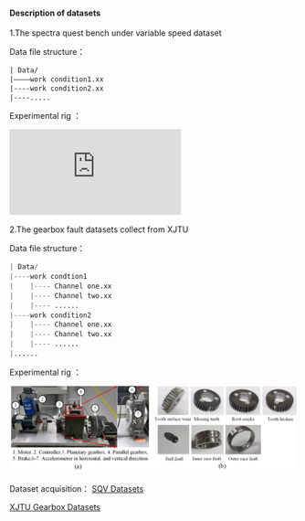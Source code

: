 #### Description of datasets

1.The spectra quest bench under variable speed dataset

Data file structure：

```
| Data/
|————work condition1.xx
|----work condition2.xx
|----.....
```

Experimental rig ：

![Test rig of SQV datase](https://github.com/ZHANG-JiXiang/Lightweight-Transformer-for-fault-diagnosis/blob/main/png/SQV.pdf)

2.The gearbox fault datasets collect from XJTU

Data file structure：

```python
| Data/
|----work condtion1
|    |---- Channel one.xx
|    |---- Channel two.xx
|    |---- ......
|----work condition2
|    |---- Channel one.xx
|    |---- Channel two.xx
|    |---- ......
|......
```

Experimental rig ：

![Test rig of XJTU gearbox dataset](https://github.com/ZHANG-JiXiang/Lightweight-Transformer-for-fault-diagnosis/blob/main/png/Figure_XJTUGearbox.jpg)



Dataset acquisition：
[SQV Datasets](https://drive.google.com/drive/folders/1ejGZu9oeL1D9nKN07Q7z72O8eFrWQTay)

[XJTU Gearbox Datasets](https://drive.google.com/drive/folders/1ejGZu9oeL1D9nKN07Q7z72O8eFrWQTay)



